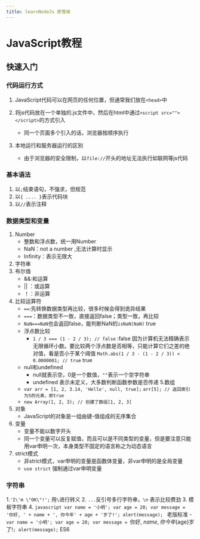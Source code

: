 ```yaml
---
title: learnNodeJs 廖雪峰
---
```


# JavaScript教程
## 快速入门
### 代码运行方式
 1.  JavaScript代码可以在网页的任何位置，但通常我们放在`<head>`中
 2.  将js代码放在一个单独的.js文件中，然后在html中通过`<script src=""></script>`的方式引入
	 -  同一个页面多个引入的话，浏览器按顺序执行

 3. 本地运行和服务器运行的区别
	 - 由于浏览器的安全限制，以`file://`开头的地址无法执行如联网等js代码
### 基本语法
 1. 以`;`结束语句，不强求，但规范
 2. 以`{ .... }`表示代码块
 3. 以`//`表示注释
### 数据类型和变量
1. Number
	- 整数和浮点数，统一用Number
	- NaN：not a number ,无法计算时显示
	- Infinity：表示无限大
2. 字符串
3. 布尔值
	- &&:和运算
	- || ：或运算
	-  ！：非运算
 4. 比较运算符
	 - `==`:先转换数据类型再比较，很多时候会得到诡异结果
	 - `===`：数据类型不一致，直接返回false；类型一致，再比较
	 - `NaN===NaN`也会返回false，能判断NaN的`isNaN(NaN)` true
	 - 浮点数比较
		 -  `1 / 3 === (1 - 2 / 3); // false` :false   因为计算机无法精确表示无限循环小数。要比较两个浮点数是否相等，只能计算它们之差的绝对值，看是否小于某个阈值 `Math.abs(1 / 3 - (1 - 2 / 3)) < 0.0000001; // true` true
	- null和undefined
		- null就表示空，0是一个数值，`""`表示一个空字符串
		- undefined 表示未定义，大多数判断函数参数是否传递
5.数组
	- `var arr = [1, 2, 3.14, 'Hello', null, true];`  `arr[5]; // 返回索引为5的元素，即true`
	- `new Array(1, 2, 3); // 创建了数组[1, 2, 3]`
6. 对象
	- JavaScript的对象是一组由键-值组成的无序集合
7. 变量
	- 变量不能以数字开头
	- 同一个变量可以反复赋值，而且可以是不同类型的变量，但是要注意只能用var申明一次，本身类型不固定的语言称之为动态语言
8. strict模式
	- 非strict模式，var申明的变量是函数体变量，非var申明的是全局变量
	- `use strict` 强制通过var申明变量


### 字符串
1.`'I\'m \"OK\"!';` 用`\`进行转义
2. ``...``反引号多行字符串，`\n` 表示比较费劲
3. 模板字符串
4. 
	```javascript
	var name = '小明';
	var age = 20;
	var message = '你好, ' + name + ', 你今年' + age + '岁了!';
	alert(message);
	```
	老版标准
	- `var name = '小明';
var age = 20;
var message = `你好, ${name}, 你今年${age}岁了!`;
alert(message);` ES6